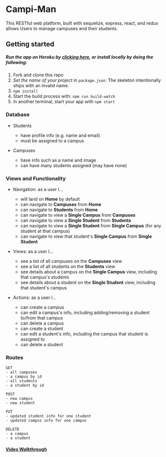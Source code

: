 # Campi-Man

This RESTful web platform, built with sequelize, express, react, and redux allows Users to manage campuses and their students.

## Getting started

##### Run the app on Heroku by [clicking here](http://campi-man.herokuapp.com/), or install locally by doing the following:

1. Fork and clone this repo
2. *Set the name of your project in `package.json`*. The skeleton intentionally ships with an invalid name.
3. `npm install`
5. Start the build process with: `npm run build-watch`
6. In another terminal, start your app with `npm start`

### Database

- Students
  * have profile info (e.g. name and email)
  * must be assigned to a campus

- Campuses
  * have info such as a name and image
  * can have many students assigned (may have none)

### Views and Functionality

- Navigation: as a user I...
  * will land on **Home** by default
  * can navigate to **Campuses** from **Home**
  * can navigate to **Students** from **Home**
  * can navigate to view a **Single Campus** from **Campuses**
  * can navigate to view a **Single Student** from **Students**
  * can navigate to view a **Single Student** from **Single Campus** (for any student at that campus)
  * can navigate to view that student's **Single Campus** from **Single Student**

- Views: as a user I...
  * see a list of all campuses on the **Campuses** view
  * see a list of all students on the **Students** view
  * see details about a campus on the **Single Campus** view, including that campus's students
  * see details about a student on the **Single Student** view, including that student's campus

- Actions: as a user I...
  * can create a campus
  * can edit a campus's info, including adding/removing a student to/from that campus
  * can delete a campus
  * can create a student
  * can edit a student's info, including the campus that student is assigned to
  * can delete a student

### Routes

```
GET
- all campuses
- a campus by id
- all students
- a student by id
```

```
POST
- new campus
- new student
```

```
PUT
- updated student info for one student
- updated campus info for one campus
```

```
DELETE
- a campus
- a student
```

#### [Video Walkthrough](https://support.apple.com/kb/PH5882?locale=en_US&viewlocale=en_US)

